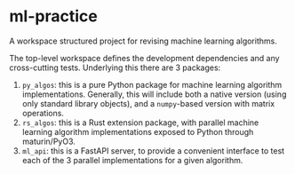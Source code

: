# ml-practice

A workspace structured project for revising machine learning algorithms.

The top-level workspace defines the development dependencies and any cross-cutting
tests. Underlying this there are 3 packages:

1. `py_algos`: this is a pure Python package for machine learning algorithm
implementations. Generally, this will include both a native version (using only
standard library objects), and a `numpy`-based version with matrix operations.
2. `rs_algos`: this is a Rust extension package, with parallel machine learning
algorithm implementations exposed to Python through maturin/PyO3.
3. `ml_api`: this is a FastAPI server, to provide a convenient interface to test
each of the 3 parallel implementations for a given algorithm.
